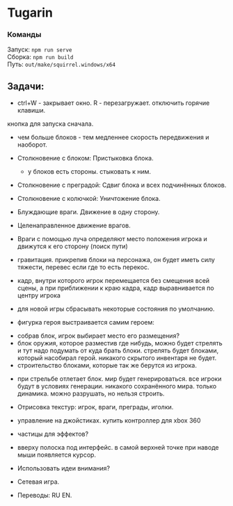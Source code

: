 # Tugarin

### Команды
Запуск: `npm run serve`  
Сборка: `npm run build`  
Путь: `out/make/squirrel.windows/x64`

## Задачи:
* ctrl+W - закрывает окно. R - перезагружает. отключить горячие клавиши.

кнопка для запуска сначала.

* чем больше блоков - тем медленнее скорость передвижения и наоборот.

* Столкновение с блоком: Пристыковка блока.
    * у блоков есть стороны. стыковать к ним.

* Столкновение с преградой: Сдвиг блока и всех подчинённых блоков.
* Столкновение с колючкой: Уничтожение блока.

* Блуждающие враги. Движение в одну сторону.
* Целенаправленное движение врагов.
* Враги с помощью луча определяют место положения игрока и движутся к его сторону (поиск пути)

* гравитация. прикрепив блоки на персонажа, он будет иметь силу тяжести, перевес если где то есть перекос.
* кадр, внутри которого игрок перемещается без смещения всей сцены, а при приближении к краю кадра, кадр выравнивается
по центру игрока

* для новой игры сбрасывать некоторые состояния по умолчанию.

* фигурка героя выстраивается самим героем:
- собрав блок, игрок выбирает место его размещения?
- блок оружия, которое разместив где нибудь, можно будет стрелять и тут надо подумать от куда брать блоки.
стрелять будет блоками, который насобирал герой. никакого скрытого инвентаря не будет.
- строительство блоками, которые так же берутся из игрока.
* при стрельбе отлетает блок.
мир будет генерироваться. все игроки будут в условиях генерации. никакого сохранённого мира. только динамика.
можно разрушать, но нельзя строить.
* Отрисовка текстур: игрок, враги, преграды, иголки.

* управление на джойстиках. купить контроллер для xbox 360

* частицы для эффектов?

* вверху полоска под интерфейс. в самой верхней точке при наводе мыши появляется курсор.

* Использовать идеи внимания?
* Сетевая игра.

* Переводы: RU EN.
